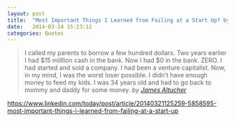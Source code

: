 ```yaml
---
layout: post
title:  "Most Important Things I Learned from Failing at a Start Up? by James Altucher"
date:   2014-03-24 15:23:12
categories: Quotes
---
```


> I called my parents to borrow a few hundred dollars. Two years earlier I had $15 milllion cash in the bank. Now I had $0 in the bank. ZERO. I had started and sold a company. I had been a venture capitalist. Now, in my mind, I was the worst loser possible. I didn’t have enough money to feed my kids. I was 34 years old and had to go back to mommy and daddy for some money. _by <a href="http://www.jamesaltucher.com">James Altucher</a>_

<a href="http://www.lifebuzz.com/just-stop/">https://www.linkedin.com/today/post/article/20140321125259-5858595-most-important-things-i-learned-from-failing-at-a-start-up</a>